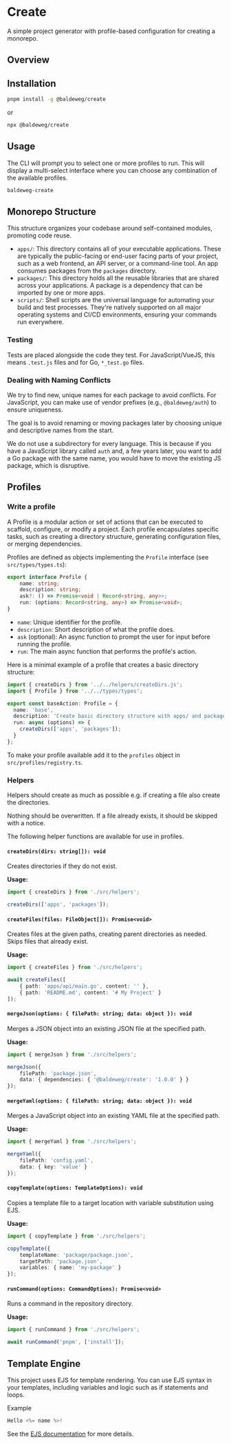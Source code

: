 # Create

A simple project generator with profile-based configuration for creating a monorepo.

## Overview

## Installation

```bash
pnpm install -g @baldeweg/create
```

or

```bash
npx @baldeweg/create
```

## Usage

The CLI will prompt you to select one or more profiles to run. This will display a multi-select interface where you can choose any combination of the available profiles.

```bash
baldeweg-create
```

## Monorepo Structure

This structure organizes your codebase around self-contained modules, promoting code reuse.

- `apps/`: This directory contains all of your executable applications. These are typically the public-facing or end-user facing parts of your project, such as a web frontend, an API server, or a command-line tool. An app consumes packages from the `packages` directory.
- `packages/`: This directory holds all the reusable libraries that are shared across your applications. A package is a dependency that can be imported by one or more apps.
- `scripts/`: Shell scripts are the universal language for automating your build and test processes. They're natively supported on all major operating systems and CI/CD environments, ensuring your commands run everywhere.

### Testing

Tests are placed alongside the code they test. For JavaScript/VueJS, this means `.test.js` files and for Go, `*_test.go` files.

### Dealing with Naming Conflicts

We try to find new, unique names for each package to avoid conflicts. For JavaScript, you can make use of vendor prefixes (e.g., `@baldeweg/auth`) to ensure uniqueness.

The goal is to avoid renaming or moving packages later by choosing unique and descriptive names from the start.

We do not use a subdirectory for every language. This is because if you have a JavaScript library called `auth` and, a few years later, you want to add a Go package with the same name, you would have to move the existing JS package, which is disruptive.

## Profiles

### Write a profile

A Profile is a modular action or set of actions that can be executed to scaffold, configure, or modify a project. Each profile encapsulates specific tasks, such as creating a directory structure, generating configuration files, or merging dependencies.

Profiles are defined as objects implementing the `Profile` interface (see `src/types/types.ts`):

```typescript
export interface Profile {
    name: string;
    description: string;
    ask?: () => Promise<void | Record<string, any>>;
    run: (options: Record<string, any>) => Promise<void>;
}
```

- `name`: Unique identifier for the profile.
- `description`: Short description of what the profile does.
- `ask` (optional): An async function to prompt the user for input before running the profile.
- `run`: The main async function that performs the profile's action.

Here is a minimal example of a profile that creates a basic directory structure:

```typescript
import { createDirs } from '../../helpers/createDirs.js';
import { Profile } from '../../types/types';

export const baseAction: Profile = {
  name: 'base',
  description: 'Create basic directory structure with apps/ and packages/ directories',
  run: async (options) => {
    createDirs(['apps', 'packages']);
  }
};
```

To make your profile available add it to the `profiles` object in `src/profiles/registry.ts`.

### Helpers

Helpers should create as much as possible e.g. if creating a file also create the directories.

Nothing should be overwritten. If a file already exists, it should be skipped with a notice.

The following helper functions are available for use in profiles.

#### `createDirs(dirs: string[]): void`

Creates directories if they do not exist.

**Usage:**

```typescript
import { createDirs } from './src/helpers';

createDirs(['apps', 'packages']);
```

#### `createFiles(files: FileObject[]): Promise<void>`

Creates files at the given paths, creating parent directories as needed. Skips files that already exist.

**Usage:**

```typescript
import { createFiles } from './src/helpers';

await createFiles([
    { path: 'apps/api/main.go', content: '' },
    { path: 'README.md', content: '# My Project' }
]);
```

#### `mergeJson(options: { filePath: string; data: object }): void`

Merges a JSON object into an existing JSON file at the specified path.

**Usage:**

```typescript
import { mergeJson } from './src/helpers';

mergeJson({
    filePath: 'package.json',
    data: { dependencies: { '@baldeweg/create': '1.0.0' } }
});
```

#### `mergeYaml(options: { filePath: string; data: object }): void`

Merges a JavaScript object into an existing YAML file at the specified path.

**Usage:**

```typescript
import { mergeYaml } from './src/helpers';

mergeYaml({
    filePath: 'config.yaml',
    data: { key: 'value' }
});
```

#### `copyTemplate(options: TemplateOptions): void`

Copies a template file to a target location with variable substitution using EJS.

**Usage:**

```typescript
import { copyTemplate } from './src/helpers';

copyTemplate({
    templateName: 'package/package.json',
    targetPath: 'package.json',
    variables: { name: 'my-package' }
});
```

#### `runCommand(options: CommandOptions): Promise<void>`

Runs a command in the repository directory.

**Usage:**

```typescript
import { runCommand } from './src/helpers';

await runCommand('pnpm', ['install']);
```

## Template Engine

This project uses EJS for template rendering. You can use EJS syntax in your templates, including variables and logic such as if statements and loops.

Example

```js
Hello <%= name %>!
```

See the [EJS documentation](https://ejs.co/#docs) for more details.
